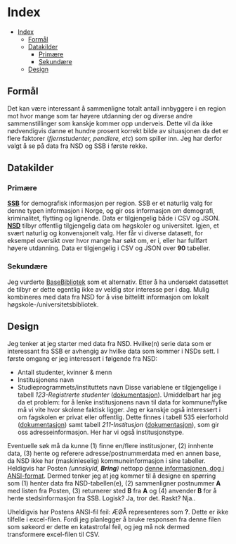 # Index
- [Index](#index)
  - [Formål](#formål)
  - [Datakilder](#datakilder)
    - [Primære](#primære)
    - [Sekundære](#sekundære)
  - [Design](#design)

## Formål
Det kan være interessant å sammenligne totalt antall innbyggere i en region mot hvor mange som tar høyere utdanning der og diverse andre sammenstillinger som kanskje kommer opp underveis. Dette vil da ikke nødvendigvis danne et hundre prosent korrekt bilde av situasjonen da det er flere faktorer (_fjernstudenter, pendlere, etc_) som spiller inn. Jeg har derfor valgt å se på data fra NSD og SSB i første rekke.

## Datakilder
### Primære
[**SSB**](https://data.norge.no/datasets/e74957b7-d052-4d93-9afb-4a2fce65882f) for demografisk informasjon per region. SSB er et naturlig valg for denne typen informasjon i Norge, og gir oss informasjon om demografi, kriminalitet, flytting og lignende. Data er tilgjengelig både i CSV og JSON.
[**NSD**](https://data.norge.no/datasets/9efe2de1-1093-4662-a8cb-fd7907bae9bc) tilbyr offentlig tilgjengelig data om høgskoler og universitet. Igjen, et svært naturlig og konvensjonelt valg. Her får vi diverse datasett, for eksempel oversikt over hvor mange har søkt om, er i, eller har fullført høyere utdanning. Data er tilgjengelig i CSV og JSON over **90** tabeller.

### Sekundære
Jeg vurderte [BaseBibliotek](https://www.nb.no/basebibliotek/?lang=no) som et alternativ. Etter å ha undersøkt datasettet de tilbyr er dette egentlig ikke av veldig stor interesse per i dag. Mulig kombineres med data fra NSD for å vise bittelitt informasjon om lokalt høgskole-/universitetsbibliotek.

## Design
Jeg tenker at jeg starter med data fra NSD. Hvilke(n) serie data som er interessant fra SSB er avhengig av hvilke data som kommer i NSDs sett. I første omgang er jeg interessert i følgende fra NSD:
- Antall studenter, kvinner & menn
- Institusjonens navn
- Studieprogrammets/instituttets navn
Disse variablene er tilgjengelige i tabell *123-Registrerte studenter* ([dokumentasjon](https://dbh.nsd.uib.no/dokumentasjon/tabell.action?tabellId=123)). Umiddelbart har jeg da et problem: for å lenke institusjonens navn til data for kommune/fylke må vi vite hvor skolene faktisk ligger. Jeg er kanskje også interessert i om fagskolen er privat eller offentlig. Dette finnes i tabell 535 eierforhold ([dokumentasjon](https://dbh.nsd.uib.no/dokumentasjon/tabell.action?tabellId=535)) samt tabell *211-Institusjon* ([dokumentasjon](https://dbh.nsd.uib.no/dokumentasjon/tabell.action?tabellId=211)), som gir oss adresseinformasjon. Her har vi også institusjonstype. 

Eventuelle søk må da kunne (1) finne en/flere institusjoner, (2) innhente data, (3) hente og referere adresse/postnummerdata med en annen base, da NSD ikke har (maskinleselig) kommuneinformasjon i sine tabeller. Heldigvis har Posten *(unnskyld, **Bring**)* nettopp [denne informasjonen, dog i ANSI-format](https://www.bring.no/radgivning/sende-noe/adressetjenester/postnummer). Dermed tenker jeg at jeg kommer til å designe en spørring som (1) henter data fra NSD-tabellen(e), (2) sammenligner postnummer **A** med listen fra Posten, (3) returnerer sted **B** fra **A** og (4) anvender **B** for å hente stedsinformasjon fra SSB. Logisk? Ja, tror det. Raskt? Nja..

Uheldigvis har Postens ANSI-fil feil: ÆØÅ representeres som **?**. Dette er ikke tilfelle i excel-filen. Fordi jeg planlegger å bruke responsen fra denne filen som søkeord er dette en katastrofal feil, og jeg må nok dermed transformere excel-filen til CSV.